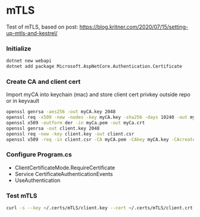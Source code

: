 # mTLS


Test of mTLS, based on post: https://blog.kritner.com/2020/07/15/setting-up-mtls-and-kestrel/

### Initialize
```sh
dotnet new webapi
dotnet add package Microsoft.AspNetCore.Authentication.Certificate
```

### Create CA and client cert

Import myCA into keychain (mac) and store client cert privkey outside repo or in keyvault

```sh
openssl genrsa -aes256 -out myCA.key 2048
openssl req -x509 -new -nodes -key myCA.key -sha256 -days 10240 -out myCA.pem\n
openssl x509 -outform der -in myCa.pem -out myCa.crt
openssl genrsa -out client.key 2048
openssl req -new -key client.key -out client.csr
openssl x509 -req -in client.csr -CA myCA.pem -CAkey myCA.key -CAcreateserial -out client.crt -days 1024 -sha256 -extfi
```

### Configure Program.cs

- ClientCertificateMode.RequireCertificate
- Service CertificateAuthenticationEvents
- UseAuthentication

### Test mTLS

```sh
curl -s --key ~/.certs/mTLS/client.key --cert ~/.certs/mTLS/client.crt https://localhost:7222/weatherforecast | jq
```


